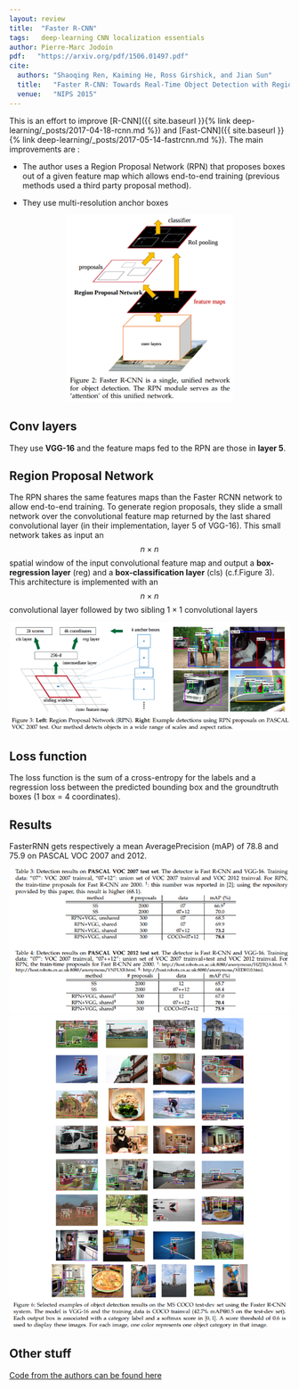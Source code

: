 ```yaml
---
layout: review
title:  "Faster R-CNN"
tags:   deep-learning CNN localization essentials 
author: Pierre-Marc Jodoin 
pdf:   "https://arxiv.org/pdf/1506.01497.pdf"
cite:
  authors: "Shaoqing Ren, Kaiming He, Ross Girshick, and Jian Sun"
  title:   "Faster R-CNN: Towards Real-Time Object Detection with Region Proposal Networks"
  venue:   "NIPS 2015"
---
```


This is an effort to improve [R-CNN]({{ site.baseurl }}{% link deep-learning/_posts/2017-04-18-rcnn.md %}) and [Fast-CNN]({{ site.baseurl }}{% link deep-learning/_posts/2017-05-14-fastrcnn.md %}). 
The main improvements are : 

* The author uses a Region Proposal Network (RPN) that proposes boxes out of a given feature map which allows end-to-end training (previous methods used a third party proposal method).

* They use multi-resolution anchor boxes

<div align="middle">
  <img src="/article/images/fasterrcnn/sc01.png" width="300">
</div>


## Conv layers
They use **VGG-16** and the feature maps fed to the RPN are those in **layer 5**.

## Region Proposal Network
The RPN shares the same features maps than the Faster RCNN network to allow end-to-end training.  To generate region proposals, they slide a small network over the convolutional feature map returned by the last shared convolutional layer (in their implementation, layer 5 of VGG-16). This small network takes as input an $$n\times n$$ spatial window of the input convolutional feature map and output a **box-regression layer** (reg) and a **box-classification layer** (cls) (c.f.Figure 3).  This architecture is implemented with an $$n\times n$$ convolutional layer followed by two sibling $1 \times 1$ convolutional layers

<div align="middle">
  <img src="/article/images/fasterrcnn/sc02.png" width="570">
</div>

## Loss function
The loss function is the sum of a cross-entropy for the labels and a regression loss between the predicted bounding box and the groundtruth boxes (1 box = 4 coordinates).

## Results
FasterRNN gets respectively a mean AveragePrecision (mAP) of 78.8 and 75.9 on PASCAL VOC 2007 and 2012.
 
<div align="middle">
  <img src="/article/images/fasterrcnn/sc04.png" width="600">
</div>

<div align="middle">
  <img src="/article/images/fasterrcnn/sc03.png" width="600">
</div>


## Other stuff

[Code from the authors can be found here](https://github.com/rbgirshick/py-faster-rcnn)
